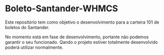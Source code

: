 # Boleto-Santander-WHMCS
Este repositório tem como objetivo o desenvolvimento para a carteira 101 de boletos do Santander.


No momento está em fase de desenvolvimento, portante não podemos garantir o seu funcionado. Qando o projeto estiver totalmente desenvolvido poderá utilizar normalmente.
